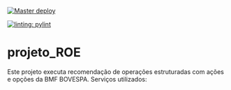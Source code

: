 [![Master deploy](https://github.com/flaboss/projeto_ROE/actions/workflows/deploy.yaml/badge.svg?branch=main)](https://github.com/flaboss/projeto_ROE/actions/workflows/deploy.yaml)

[![linting: pylint](https://img.shields.io/badge/linting-pylint-yellowgreen)](https://github.com/PyCQA/pylint)
# projeto_ROE
Este projeto executa recomendação de operações estruturadas com ações e opções da BMF BOVESPA.
Serviços utilizados:
